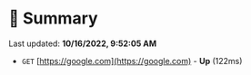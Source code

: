 # 📖 Summary
Last updated: **10/16/2022, 9:52:05 AM**

- `GET` [https://google.com](https://google.com) - **Up** (122ms)
